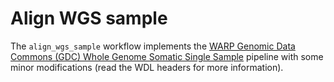 # Align WGS sample

The `align_wgs_sample` workflow implements the [WARP Genomic Data Commons (GDC) Whole Genome Somatic Single Sample](https://broadinstitute.github.io/warp/docs/Pipelines/Genomic_Data_Commons_Whole_Genome_Somatic/README/) pipeline with some minor modifications (read the WDL headers for more information).
